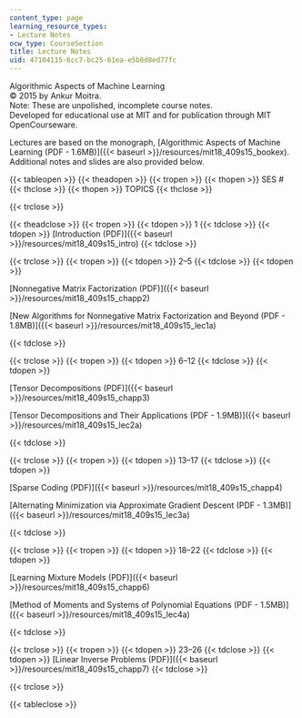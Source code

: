 ```yaml
---
content_type: page
learning_resource_types:
- Lecture Notes
ocw_type: CourseSection
title: Lecture Notes
uid: 47104115-6cc7-bc25-61ea-e5b8d8ed77fc
---
```


Algorithmic Aspects of Machine Learning  
© 2015 by Ankur Moitra.  
Note: These are unpolished, incomplete course notes.  
Developed for educational use at MIT and for publication through MIT OpenCourseware.

Lectures are based on the monograph, [Algorithmic Aspects of Machine Learning (PDF - 1.6MB)]({{< baseurl >}}/resources/mit18_409s15_bookex). Additional notes and slides are also provided below.

{{< tableopen >}}
{{< theadopen >}}
{{< tropen >}}
{{< thopen >}}
SES #
{{< thclose >}}
{{< thopen >}}
TOPICS
{{< thclose >}}

{{< trclose >}}

{{< theadclose >}}
{{< tropen >}}
{{< tdopen >}}
1
{{< tdclose >}}
{{< tdopen >}}
[Introduction (PDF)]({{< baseurl >}}/resources/mit18_409s15_intro)
{{< tdclose >}}

{{< trclose >}}
{{< tropen >}}
{{< tdopen >}}
2–5
{{< tdclose >}}
{{< tdopen >}}


[Nonnegative Matrix Factorization (PDF)]({{< baseurl >}}/resources/mit18_409s15_chapp2)

[New Algorithms for Nonnegative Matrix Factorization and Beyond (PDF - 1.8MB)]({{< baseurl >}}/resources/mit18_409s15_lec1a)


{{< tdclose >}}

{{< trclose >}}
{{< tropen >}}
{{< tdopen >}}
6–12
{{< tdclose >}}
{{< tdopen >}}


[Tensor Decompositions (PDF)]({{< baseurl >}}/resources/mit18_409s15_chapp3)

[Tensor Decompositions and Their Applications (PDF - 1.9MB)]({{< baseurl >}}/resources/mit18_409s15_lec2a)


{{< tdclose >}}

{{< trclose >}}
{{< tropen >}}
{{< tdopen >}}
13–17
{{< tdclose >}}
{{< tdopen >}}


[Sparse Coding (PDF)]({{< baseurl >}}/resources/mit18_409s15_chapp4)

[Alternating Minimization via Approximate Gradient Descent (PDF - 1.3MB)]({{< baseurl >}}/resources/mit18_409s15_lec3a)


{{< tdclose >}}

{{< trclose >}}
{{< tropen >}}
{{< tdopen >}}
18–22
{{< tdclose >}}
{{< tdopen >}}


[Learning Mixture Models (PDF)]({{< baseurl >}}/resources/mit18_409s15_chapp6)

[Method of Moments and Systems of Polynomial Equations (PDF - 1.5MB)]({{< baseurl >}}/resources/mit18_409s15_lec4a)


{{< tdclose >}}

{{< trclose >}}
{{< tropen >}}
{{< tdopen >}}
23–26
{{< tdclose >}}
{{< tdopen >}}
[Linear Inverse Problems (PDF)]({{< baseurl >}}/resources/mit18_409s15_chapp7)
{{< tdclose >}}

{{< trclose >}}

{{< tableclose >}}
